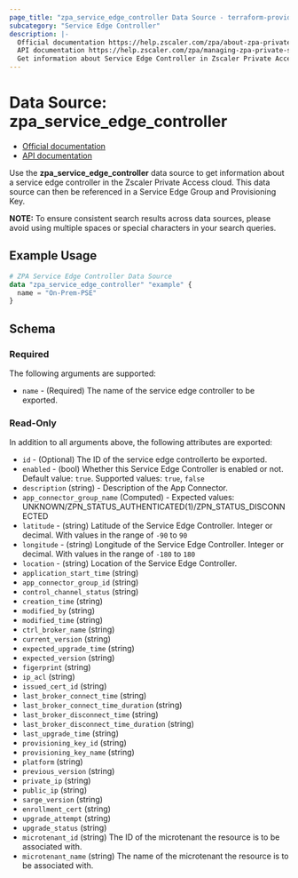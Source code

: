 ```yaml
---
page_title: "zpa_service_edge_controller Data Source - terraform-provider-zpa"
subcategory: "Service Edge Controller"
description: |-
  Official documentation https://help.zscaler.com/zpa/about-zpa-private-service-edges
  API documentation https://help.zscaler.com/zpa/managing-zpa-private-service-edges-using-api
  Get information about Service Edge Controller in Zscaler Private Access cloud.
---
```


# Data Source: zpa_service_edge_controller

* [Official documentation](https://help.zscaler.com/zpa/about-zpa-private-service-edges)
* [API documentation](https://help.zscaler.com/zpa/managing-zpa-private-service-edges-using-api)

Use the **zpa_service_edge_controller** data source to get information about a service edge controller in the Zscaler Private Access cloud. This data source can then be referenced in a Service Edge Group and Provisioning Key.

**NOTE:** To ensure consistent search results across data sources, please avoid using multiple spaces or special characters in your search queries.

## Example Usage

```terraform
# ZPA Service Edge Controller Data Source
data "zpa_service_edge_controller" "example" {
  name = "On-Prem-PSE"
}
```

## Schema

### Required

The following arguments are supported:

* `name` - (Required) The name of the service edge controller to be exported.

### Read-Only

In addition to all arguments above, the following attributes are exported:

* `id` - (Optional) The ID of the service edge controllerto be exported.
* `enabled` - (bool) Whether this Service Edge Controller is enabled or not. Default value: `true`. Supported values: `true`, `false`
* `description` (string) - Description of the App Connector.
* `app_connector_group_name` (Computed) - Expected values: UNKNOWN/ZPN_STATUS_AUTHENTICATED(1)/ZPN_STATUS_DISCONNECTED
* `latitude` - (string) Latitude of the Service Edge Controller. Integer or decimal. With values in the range of `-90` to `90`
* `longitude` - (string) Longitude of the Service Edge Controller. Integer or decimal. With values in the range of `-180` to `180`
* `location` - (string) Location of the Service Edge Controller.
* `application_start_time` (string)
* `app_connector_group_id` (string)
* `control_channel_status` (string)
* `creation_time` (string)
* `modified_by` (string)
* `modified_time` (string)
* `ctrl_broker_name` (string)
* `current_version` (string)
* `expected_upgrade_time` (string)
* `expected_version` (string)
* `figerprint` (string)
* `ip_acl` (string)
* `issued_cert_id` (string)
* `last_broker_connect_time` (string)
* `last_broker_connect_time_duration` (string)
* `last_broker_disconnect_time` (string)
* `last_broker_disconnect_time_duration` (string)
* `last_upgrade_time` (string)
* `provisioning_key_id` (string)
* `provisioning_key_name` (string)
* `platform` (string)
* `previous_version` (string)
* `private_ip` (string)
* `public_ip` (string)
* `sarge_version` (string)
* `enrollment_cert` (string)
* `upgrade_attempt` (string)
* `upgrade_status` (string)
* `microtenant_id` (string) The ID of the microtenant the resource is to be associated with.
* `microtenant_name` (string) The name of the microtenant the resource is to be associated with.
